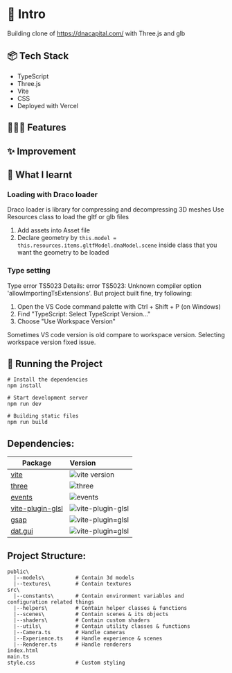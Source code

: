 # 🎋 Intro

Building clone of https://dnacapital.com/ with Three.js and glb

## 📦 Tech Stack

- TypeScript
- Three.js
- Vite
- CSS
- Deployed with Vercel

## 👩🏽‍🍳 Features

## ✨ Improvement

## 💭 What I learnt

### Loading with Draco loader

Draco loader is library for compressing and decompressing 3D meshes
Use Resources class to load the gltf or glb files

1. Add assets into Asset file
2. Declare geometry by `this.model = this.resources.items.gltfModel.dnaModel.scene` inside class that you want the geometry to be loaded

### Type setting

Type error TS5023 Details: error TS5023: Unknown compiler option 'allowImportingTsExtensions'. But project built fine, try following:

1. Open the VS Code command palette with Ctrl + Shift + P (on Windows)
2. Find "TypeScript: Select TypeScript Version…"
3. Choose "Use Workspace Version"

Sometimes VS code version is old compare to workspace version. Selecting workspace version fixed issue.

## 🚦 Running the Project

```
# Install the dependencies
npm install

# Start development server
npm run dev

# Building static files
npm run build
```

## Dependencies:

| Package                                       | Version                                                                      |
| --------------------------------------------- | :--------------------------------------------------------------------------- |
| [vite](packages/vite)                         | ![vite version](https://img.shields.io/npm/v/vite.svg?label=%20)             |
| [three](packages/three)                       | ![three](https://img.shields.io/npm/v/three?label=%20)                       |
| [events](packages/events)                     | ![events](https://img.shields.io/npm/v/events?label=%20)                     |
| [vite-plugin-glsl](packages/vite-glsl-plugin) | ![vite-plugin-glsl](https://img.shields.io/npm/v/vite-plugin-glsl?label=%20) |
| [gsap](packages/gsap)                         | ![vite-plugin=glsl](https://img.shields.io/npm/v/gsap?label=%20)             |
| [dat.gui](packages/dat.gui)                   | ![vite-plugin=glsl](https://img.shields.io/npm/v/dat.gui?label=%20)          |

## Project Structure:

```
public\
  |--models\          # Contain 3d models
  |--textures\        # Contain textures
src\
  |--constants\       # Contain environment variables and configuration related things
  |--helpers\         # Contain helper classes & functions
  |--scenes\          # Contain scenes & its objects
  |--shaders\         # Contain custom shaders
  |--utils\           # Contain utility classes & functions
  |--Camera.ts        # Handle cameras
  |--Experience.ts    # Handle experience & scenes
  |--Renderer.ts      # Handle renderers
index.html
main.ts
style.css             # Custom styling
```
